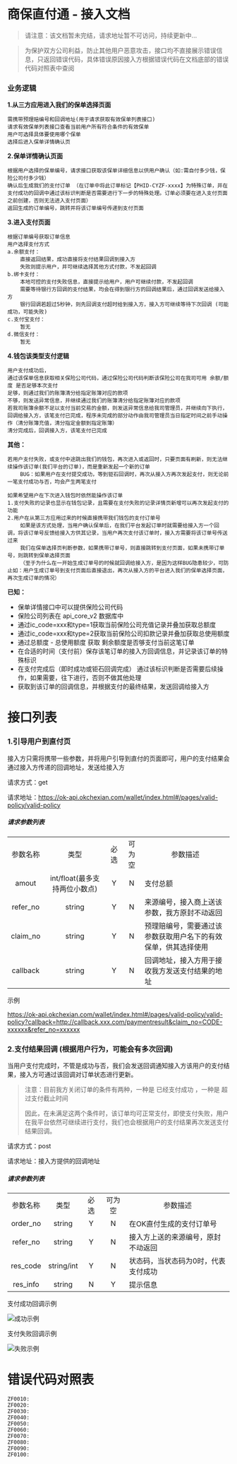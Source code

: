 # 商保直付通 - 接入文档



> 请注意：该文档暂未完结，请求地址暂不可访问，持续更新中...



> 为保护双方公司利益，防止其他用户恶意攻击，接口均不直接展示错误信息，只返回错误代码，具体错误原因接入方根据错误代码在文档底部的错误代码对照表中查阅



### 业务逻辑

**1.从三方应用进入我们的保单选择页面**

    需携带预理赔编号和回调地址(用于请求获取有效保单列表接口)
    请求有效保单列表接口查看当前用户所有符合条件的有效保单
    用户可选择具体要使用哪个保单
    选择后进入保单详情确认页

**2.保单详情确认页面**

    根据用户选择的保单编号，请求接口获取该保单详细信息以供用户确认（如:需自付多少钱，保险公司付多少钱）
    确认后生成我们的支付订单 （在订单中将此订单标记【PHID-CYZF-xxxx】为特殊订单，并在支付成功的回调中通过该标识判断是否需要进行下一步的特殊处理。订单必须要在进入支付页面之前创建，否则无法进入支付页面）
    返回生成的订单编号，跳转并将该订单编号传递到支付页面

**3.进入支付页面**

    根据订单编号获取订单信息
    用户选择支付方式
    a.余额支付：
        直接返回结果，成功直接将支付结果回调到接入方
        失败则提示用户，并可继续选择其他方式付款，不发起回调
    b.绑卡支付：
        本地可控的支付失败信息，直接提示给用户，用户可继续付款，不发起回调
        需要等待银行方回调的支付结果，均会在得到银行方的回调结果后，通过回调发送给接入方
        银行回调若超过5秒钟，则先回调支付超时给到接入方，接入方可继续等待下次回调 (可能成功，可能失败)
    c.支付宝支付：
        暂无
    d.微信支付：
        暂无

**4.钱包该类型支付逻辑**

    用户支付成功后，
    通过该保单信息获取相关保险公司代码，通过保险公司代码判断该保险公司在我司可用 余额/额度 是否足够本次支付
    足够，则通过我们的账簿清分给指定账簿对应的款项
    不够，则发送异常信息，并继续通过我们的账簿清分给指定账簿对应的款项
    若我司账簿余额不足以支付当前交易的金额，则发送异常信息给我司管理员，并继续向下执行，回调给接入方，该笔支付已完成，程序未完成的部分动作由我司管理员当日指定时间之前手动操作（清分账簿充值，清分指定金额到指定账簿）
    清分完成后，回调接入方，该笔支付已完成

**其他：**

    若用户支付失败，或支付中途跳出我们的钱包，再次进入或返回时，只要页面有刷新，则无法继续操作该订单(我们平台的订单)，而是重新发起一个新的订单
        BUG：如果用户在支付提交成功，等到钜石回调时，再次从接入方再次发起支付，则无论前一笔支付成功与否，均会产生两笔支付
    
    如果希望用户在下次进入钱包时依然能操作该订单
    1.支付失败的记录也显示在钱包记录，且需要在支付失败的记录详情页新增可以再次发起支付的功能
    2.用户在从第三方应用过来的时候直接携带我们钱包的支付订单号
        如果是该方式处理，当用户确认保单后，在我们平台发起订单时就需要给接入方一个回调，将该订单号反馈给接入方供其记录，当用户再次支付该订单时，接入方需要将该订单号传送过来
        我们在保单选择页判断参数，如果携带订单号，则直接跳转到支付页面，如果未携带订单号，则跳转到保单选择页面
        （至于为什么在一开始生成订单号的时候就回调给接入方，是因为这样BUG隐患较少，可防止如：用户生成订单号到支付页面后直接退出，再次从接入方的平台进入我们的保单选择页面，再次生成订单的情况）

**已知：**

* 保单详情接口中可以提供保险公司代码
* 保险公司列表在 api_core_v2 数据库中
* 通过ic_code=xxx和type=1获取当前保险公司充值记录并叠加获取总额度
* 通过ic_code=xxx和type=2获取当前保险公司扣款记录并叠加获取总使用额度
* 通过总额度 - 总使用额度 获取 剩余额度是否够支付当前这笔订单
* 在合适的时间（支付前）保存该笔订单的接入方回调信息，并记录该订单的特殊标识
* 在支付完成后（即时成功或钜石回调完成） 通过该标识判断是否需要后续操作，如果需要，往下进行，否则不做其他处理
* 获取到该订单的回调信息，并根据支付的最终结果，发送回调给接入方



# 接口列表



### 1.引导用户到直付页



接入方只需将携带一些参数，并将用户引导到直付的页面即可，用户的支付结果会通过接入方传递的回调地址，发送给接入方



请求方式：get

请求地址：https://ok-api.okchexian.com/wallet/index.html#/pages/valid-policy/valid-policy



##### 请求参数列表

<table align="center">
    <tr align="center">
        <td>参数名称</td>
        <td>类型</td>
        <td>必选</td>
        <td>可为空</td>
        <td>参数描述</td>
    </tr>
    <tr align="center">
        <td>amout</td>
        <td>int/float(最多支持两位小数点)</td>
        <td>Y</td>
        <td>N</td>
        <td align="left">支付总额</td>
    </tr>
    <tr align="center">
        <td>refer_no</td>
        <td>string</td>
        <td>Y</td>
        <td>N</td>
        <td align="left">来源编号，接入商上送该参数，我方原封不动返回</td>
    </tr>
    <tr align="center">
        <td>claim_no</td>
        <td>string</td>
        <td>Y</td>
        <td>N</td>
        <td align="left">预理赔编号，需要通过该参数获取用户名下的有效保单，供其选择使用</td>
    </tr>
    <tr align="center">
        <td>callback</td>
        <td>string</td>
        <td>Y</td>
        <td>N</td>
        <td align="left">回调地址，接入方用于接收我方发送支付结果的地址</td>
    </tr>
</table>



示例

https://ok-api.okchexian.com/wallet/index.html#/pages/valid-policy/valid-policy?callback=http://callback.xxx.com/paymentresult&claim_no=CODE-xxxxxx&refer_no=xxxxxx





### 2.支付结果回调 (根据用户行为，可能会有多次回调)



当用户支付完成时，不管是成功与否，我们会发送回调通知接入方该用户的支付结果，接入方可通过该回调对订单状态进行更新。

> 注意：目前我方关闭订单的条件有两种，一种是 已经支付成功 ，一种是 超过支付截止时间
> 
> 因此，在未满足这两个条件时，该订单均可正常支付，即使支付失败，用户在我平台依然可继续进行支付，我们也会根据用户的支付结果再次发送支付结果回调。


请求方式：post

请求地址：接入方提供的回调地址



##### 请求参数列表

<table align="center">
    <tr align="center">
        <td>参数名称</td>
        <td>类型</td>
        <td>必选</td>
        <td>可为空</td>
        <td>参数描述</td>
    </tr>
    <tr align="center">
        <td>order_no</td>
        <td>string</td>
        <td>Y</td>
        <td>N</td>
        <td align="left">在OK直付生成的支付订单号</td>
    </tr>
    <tr align="center">
        <td>refer_no</td>
        <td>string</td>
        <td>Y</td>
        <td>N</td>
        <td align="left">接入方上送的来源编号，原封不动返回</td>
    </tr>
    <tr align="center">
        <td>res_code</td>
        <td>string/int</td>
        <td>Y</td>
        <td>N</td>
        <td align="left">状态码，当状态码为0时，代表支付成功</td>
    </tr>
    <tr align="center">
        <td>res_info</td>
        <td>string</td>
        <td>N</td>
        <td>Y</td>
        <td align="left">提示信息</td>
    </tr>
</table>



支付成功回调示例

![成功示例](./pay-res-callback-success.png)



支付失败回调示例

![失败示例](./pay-res-callback-error.png)




# 错误代码对照表

```
ZF0010:
ZF0020:
ZF0030:
ZF0040:
ZF0050:
ZF0060:
ZF0070:
ZF0080:
ZF0090:
ZF0100:
```


